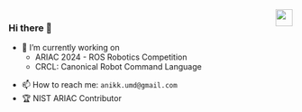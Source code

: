 <img align="right" src="https://visitor-badge.laobi.icu/badge?page_id=anikk94.anikk94" height="30px" />

### Hi there 👋

- 🔭 I’m currently working on
  - ARIAC 2024 - ROS Robotics Competition
  - CRCL: Canonical Robot Command Language
<!-- - 🌱 I’m currently learning CRCL -->
<!-- - 👯 I’m looking to collaborate on ... -->
<!-- - 🤔 I’m looking for help with ... -->
<!-- - 💬 Ask me about ... -->
- 📫 How to reach me: `anikk.umd@gmail.com`
- 🏆 NIST ARIAC Contributor

